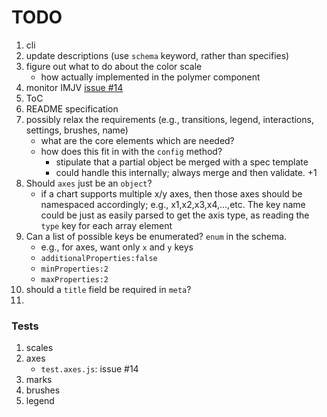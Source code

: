 TODO
====

1. cli
2. update descriptions (use `schema` keyword, rather than specifies)
3. figure out what to do about the color scale
	-	how actually implemented in the polymer component
4. monitor IMJV [issue #14](https://github.com/mafintosh/is-my-json-valid/issues/14)
5. ToC
6. README specification
7. possibly relax the requirements (e.g., transitions, legend, interactions, settings, brushes, name)
	-	what are the core elements which are needed?
	-	how does this fit in with the `config` method?
		-	stipulate that a partial object be merged with a spec template
		-	could handle this internally; always merge and then validate. +1
8. Should `axes` just be an `object`?
	-	if a chart supports multiple x/y axes, then those axes should be namespaced accordingly; e.g., x1,x2,x3,x4,...,etc. The key name could be just as easily parsed to get the axis type, as reading the `type` key for each array element
9. Can a list of possible keys be enumerated? `enum` in the schema.
	-	e.g., for axes, want only `x` and `y` keys
	-	`additionalProperties:false`
	-	`minProperties:2`
	-	`maxProperties:2`
10. should a `title` field be required in `meta`?
11. 


### Tests

1. scales
2. axes
	- `test.axes.js`: issue #14
3. marks
4. brushes
5. legend
